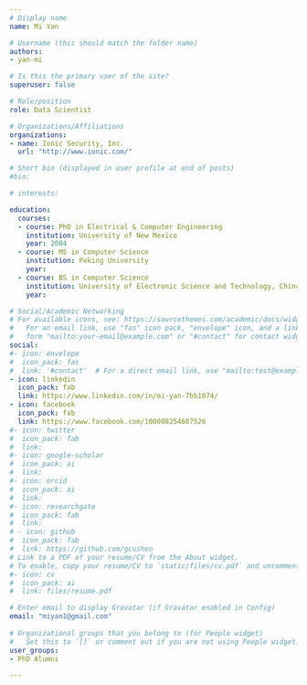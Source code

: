 ```yaml
---
# Display name
name: Mi Yan

# Username (this should match the folder name)
authors:
- yan-mi

# Is this the primary user of the site?
superuser: false

# Role/position
role: Data Scientist

# Organizations/Affiliations
organizations:
- name: Ionic Security, Inc.
  url: "http://www.ionic.com/"

# Short bio (displayed in user profile at end of posts)
#bio: 

# interests:

education:
  courses:
  - course: PhD in Electrical & Computer Engineering
    institution: University of New Mexico
    year: 2004
  - course: MS in Computer Science
    institution: Peking University
    year: 
  - course: BS in Computer Science
    institution: University of Electronic Science and Technology, China
    year: 

# Social/Academic Networking
# For available icons, see: https://sourcethemes.com/academic/docs/widgets/#icons
#   For an email link, use "fas" icon pack, "envelope" icon, and a link in the
#   form "mailto:your-email@example.com" or "#contact" for contact widget.
social:
#- icon: envelope
#  icon_pack: fas
#  link: '#contact'  # For a direct email link, use "mailto:test@example.org".
- icon: linkedin
  icon_pack: fab
  link: https://www.linkedin.com/in/mi-yan-7bb1074/
- icon: facebook
  icon_pack: fab
  link: https://www.facebook.com/100008254607526
#- icon: twitter
#  icon_pack: fab
#  link:
#- icon: google-scholar
#  icon_pack: ai
#  link:
#- icon: orcid
#  icon_pack: ai
#  link:
#- icon: researchgate
#  icon_pack: fab
#  link:
# - icon: github
#  icon_pack: fab
#  link: https://github.com/gcushen
# Link to a PDF of your resume/CV from the About widget.
# To enable, copy your resume/CV to `static/files/cv.pdf` and uncomment the lines below.  
#- icon: cv
#  icon_pack: ai
#  link: files/resume.pdf

# Enter email to display Gravatar (if Gravatar enabled in Config)
email: "miyan1@gmail.com"
  
# Organizational groups that you belong to (for People widget)
#   Set this to `[]` or comment out if you are not using People widget.  
user_groups:
- PhD Alumni

---
```


